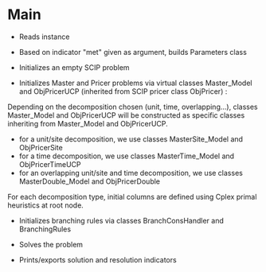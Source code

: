 # Main

- Reads instance

- Based on indicator "met" given as argument, builds Parameters class

- Initializes an empty SCIP problem

- Initializes Master and Pricer problems via virtual classes Master_Model and ObjPricerUCP (inherited from SCIP pricer class ObjPricer) :

Depending on the decomposition chosen (unit, time, overlapping...), classes Master_Model and ObjPricerUCP will be constructed as specific classes inheriting from Master_Model and ObjPricerUCP.
  - for a unit/site decomposition, we use classes MasterSite_Model and ObjPricerSite
  - for a time decomposition, we use classes MasterTime_Model and ObjPricerTimeUCP
  - for an overlapping unit/site and time decomposition, we use classes MasterDouble_Model and ObjPricerDouble
  
  For each decomposition type, initial columns are defined using Cplex primal heuristics at root node.
  
- Initializes branching rules via classes BranchConsHandler and BranchingRules

- Solves the problem

- Prints/exports solution and resolution indicators

